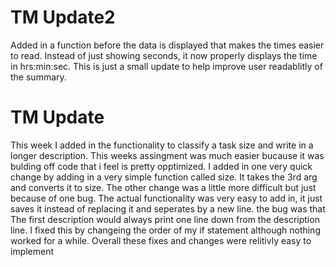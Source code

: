 # TM Update2
Added in a function before the data is displayed that makes the times easier to read.
Instead of just showing seconds, it now properly displays the time in hrs:min:sec.
This is just a small update to help improve user readablitly of the summary.

# TM Update
This week I added in the functionality to classify a task size and write in a longer description.
This weeks assingment was much easier bucause it was bulding off code that i feel is pretty opptimized.
I added in one very quick change by adding in a very simple function called size.
It takes the 3rd arg and converts it to size.
The other change was a little more difficult but just because of one bug.
The actual functionality was very easy to add in, it just saves it instead of replacing it and seperates by a new line.
the bug was that The first description would always print one line down from the description line.
I fixed this by changeing the order of my if statement although nothing worked for a while.
Overall these fixes and changes were relitivly easy to implement